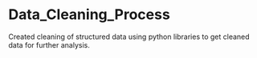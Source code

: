 # Data_Cleaning_Process
Created cleaning of structured data using python libraries to get cleaned data for further analysis.
